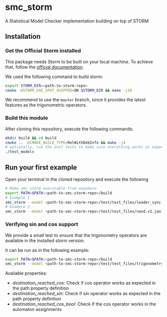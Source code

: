 # smc_storm
A Statistical Model Checker implementation building on top of STORM

## Installation

### Get the Official Storm installed
This package needs Storm to be built on your local machine. To achieve that, follow the [official documentation](https://www.stormchecker.org/documentation/obtain-storm/build.html).

We used the following command to build storm:
```bash
export STORM_DIR=<path-to-storm-repo>
cmake -DSTORM_USE_SPOT_SHIPPED=ON $STORM_DIR && make -j10
```

We recommend to use the `master` branch, since it provides the latest features as the trigonometric operators.

### Build this module
After cloning this repository, execute the following commands:
```bash
mkdir build && cd build
cmake .. -DCMAKE_BUILD_TYPE=RelWithDebInfo && make -j4
# optionally, run the unit tests to make sure everything works as expected
./test_models
```

## Run your first example
Open your terminal in the cloned repository and execute the following
```bash
# Make smc_storm executable from anywhere
export PATH=$PATH:<path-to-smc-storm-repo>/build
# Example 1
smc_storm --model <path-to-smc-storm-repo>/test/test_files/leader_sync.3-2.v1.jani --property-name eventually_elected
# Example 2
smc_storm --model <path-to-smc-storm-repo>/test/test_files/nand.v1.jani --property-name reliable --constants "N=20,K=2" --epsilon 0.01 --confidence 0.95 --n-threads 5 --show-statistics
```

### Verifying sin and cos support
We provide a small test to ensure that the trigonometry operators are available in the installed storm version.

It can be run as in the following example:

```bash
export PATH=$PATH:<path-to-smc-storm-repo>/build
smc_storm --model <path-to-smc-storm-repo>/test/test_files/trigonometry_test.jani --property-name destination_reached_sin --epsilon 0.01 --confidence 0.95 --max-trace-length 400
```

Available properties:
* _destination_reached_cos_: Check if cos operator works as expected in the path property definition
* _destination_reached_sin_: Check if sin operator works as expected in the path property definition
* _destination_reached_cos_bool_: Check if the cos operator works in the automaton assignments
